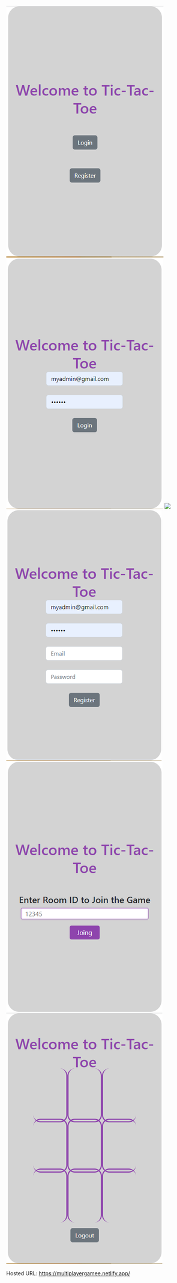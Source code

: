 ![](Capture.PNG)
![](Capture1.PNG)
![](Capture2.PNG)
![](Capture3.PNG)
![](Capture4.PNG)
![](Capture5.PNG)

Hosted URL: https://multiplayergamee.netlify.app/

